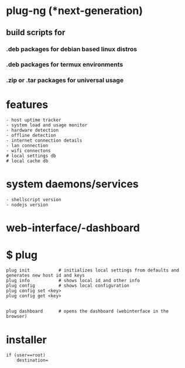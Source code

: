 
# plug-ng (*next-generation)


## build scripts for
### .deb packages for debian based linux distros
### .deb packages for termux environments
### .zip or .tar packages for universal usage


# features
    - host uptime tracker
    - system load and usage monitor
    - hardware detection
    - offline detection
    - internet connection details
    - lan connection
    - wifi connectons
    # local settings db
    # local cache db

# system daemons/services
    - shellscript version
    - nodejs version

# web-interface/-dashboard
    

# $ plug <cmd>

	plug init			# initializes local settings from defaults and generates new host id and keys
	plug info			# shows local id and other info
	plug config			# shows local configuration
	plug config set <key>
	plug config get <key>


	plug dashboard		# opens the dashboard (webinterface in the browser)



# installer
    if (user==root)
        destination=